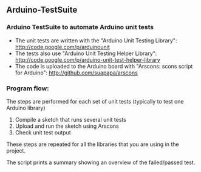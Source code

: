 Arduino-TestSuite
-----------------

### Arduino TestSuite to automate Arduino unit tests

 * The unit tests are written with the "Arduino Unit Testing Library": http://code.google.com/p/arduinounit
 * The tests also use "Arduino Unit Testing Helper Library": http://code.google.com/p/arduino-unit-test-helper-library
 * The code is uploaded to the Arduino board with "Arscons: scons script for Arduino": http://github.com/suapapa/arscons

### Program flow: 
The steps are performed for each set of unit tests (typically to test one Arduino library)
   1. Compile a sketch that runs several unit tests
   2. Upload and run the sketch using Arscons
   3. Check unit test output

These steps are repeated for all the libraries that you are using in the project.

The script prints a summary showing an overview of the failed/passed test.
